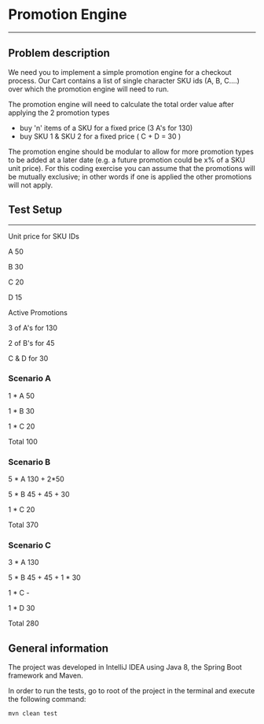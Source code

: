 # Promotion Engine

---

## Problem description

We need you to implement a simple promotion engine for a checkout process. Our Cart contains a list of single character SKU ids (A, B, C....) over which the promotion engine will need to run.

The promotion engine will need to calculate the total order value after applying the 2 promotion types

- buy 'n' items of a SKU for a fixed price (3 A's for 130)
- buy SKU 1 & SKU 2 for a fixed price ( C + D = 30 )

The promotion engine should be modular to allow for more promotion types to be added at a later date (e.g. a future promotion could be x% of a SKU unit price). For this coding exercise you can assume that the promotions will be mutually exclusive; in other words if one is applied the other promotions will not apply.

## Test Setup

---

Unit price for SKU IDs

A      50

B      30

C      20

D      15

Active Promotions

3 of A's for 130

2 of B's for 45

C & D for 30


### Scenario A

1 * A     50

1 * B     30

1 * C     20

Total     100


### Scenario B

5 * A     130 + 2*50

5 * B     45 + 45 + 30

1 * C     20

Total     370


### Scenario C

3 * A     130

5 * B     45 + 45 + 1 * 30

1 * C     -

1 * D     30

Total     280


## General information

The project was developed in IntelliJ IDEA using Java 8, the Spring Boot framework and Maven. 

In order to run the tests, go to root of the project in the terminal and execute the following command:

```
mvn clean test
```